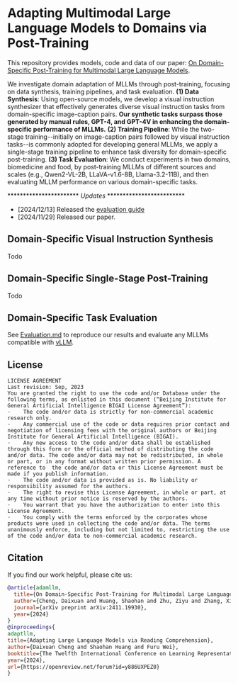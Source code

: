 # Adapting Multimodal Large Language Models to Domains via Post-Training

This repository provides models, code and data of our paper: [On Domain-Specific Post-Training for Multimodal Large Language Models](https://arxiv.org/abs/2411.19930).

We investigate domain adaptation of MLLMs through post-training, focusing on data synthesis, training pipelines, and task evaluation. 
**(1) Data Synthesis**: Using open-source models, we develop a visual instruction synthesizer that effectively generates diverse visual instruction tasks from domain-specific image-caption pairs. **Our synthetic tasks surpass those generated by manual rules, GPT-4, and GPT-4V in enhancing the domain-specific performance of MLLMs.** 
**(2) Training Pipeline**: While the two-stage training--initially on image-caption pairs followed by visual instruction tasks--is commonly adopted for developing general MLLMs, we apply a single-stage training pipeline to enhance task diversity for domain-specific post-training. 
**(3) Task Evaluation**: We conduct experiments in two domains, biomedicine and food, by post-training MLLMs of different sources and scales (e.g., Qwen2-VL-2B, LLaVA-v1.6-8B, Llama-3.2-11B), and then evaluating MLLM performance on various domain-specific tasks.


*********************** *Updates* *************************  
- [2024/12/13] Released the [evaluation guide](docs/Evaluation.md)
- [2024/11/29] Released our paper.

## Domain-Specific Visual Instruction Synthesis
Todo

## Domain-Specific Single-Stage Post-Training
Todo


## Domain-Specific Task Evaluation

See [Evaluation.md](docs/Evaluation.md) to reproduce our results and evaluate any MLLMs compatible with [vLLM](https://github.com/vllm-project/vllm).


## License

```text
LICENSE AGREEMENT
Last revision: Sep, 2023
You are granted the right to use the code and/or Database under the following terms, as enlisted in this document (“Beijing Institute for General Artificial Intelligence BIGAI License Agreement”):
·    The code and/or data is strictly for non-commercial academic research only.
·    Any commercial use of the code or data requires prior contact and negotiation of licensing fees with the original authors or Beijing Institute for General Artificial Intelligence (BIGAI).
·    Any new access to the code and/or data shall be established through this form or the official method of distributing the code and/or data. The code and/or data may not be redistributed, in whole or part, or in any format without written prior permission. A reference to  the code and/or data or this License Agreement must be made if you publish information.
·    The code and/or data is provided as is. No liability or responsibility assumed for the authors.
·    The right to revise this License Agreement, in whole or part, at any time without prior notice is reserved by the authors.
·    You warrant that you have the authorization to enter into this License Agreement.
·    You comply with the terms enforced by the corporates whose products were used in collecting the code and/or data. The terms unanimously enforce, including but not limited to, restricting the use of the code and/or data to non-commercial academic research.
```

## Citation
If you find our work helpful, please cite us:

```bibtex
@article{adamllm,
  title={On Domain-Specific Post-Training for Multimodal Large Language Models},
  author={Cheng, Daixuan and Huang, Shaohan and Zhu, Ziyu and Zhang, Xintong and Zhao, Wayne Xin and Luan, Zhongzhi and Dai, Bo and Zhang, Zhenliang},
  journal={arXiv preprint arXiv:2411.19930},
  year={2024}
}
@inproceedings{
adaptllm,
title={Adapting Large Language Models via Reading Comprehension},
author={Daixuan Cheng and Shaohan Huang and Furu Wei},
booktitle={The Twelfth International Conference on Learning Representations},
year={2024},
url={https://openreview.net/forum?id=y886UXPEZ0}
}
```
